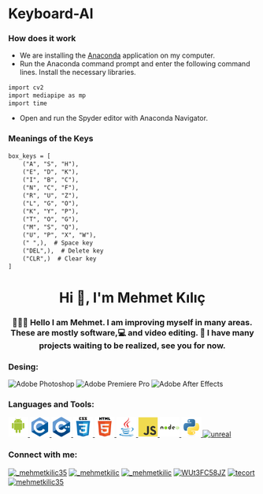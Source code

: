 # Keyboard-AI

### How does it work

- We are installing the [Anaconda](https://www.anaconda.com/) application on my computer.
- Run the Anaconda command prompt and enter the following command lines.
Install the necessary libraries.

```
import cv2
import mediapipe as mp
import time
```
- Open and run the Spyder editor with Anaconda Navigator.

### Meanings of the Keys

```
box_keys = [
    ("A", "S", "H"),
    ("E", "D", "K"),
    ("I", "B", "C"),
    ("N", "C", "F"),
    ("R", "U", "Z"),
    ("L", "G", "O"),
    ("K", "Y", "P"),
    ("T", "O", "G"),
    ("M", "S", "Q"),
    ("U", "P", "X", "W"),
    (" ",),  # Space key
    ("DEL",),  # Delete key
    ("CLR",)  # Clear key
]
```
 
<h1 align="center">Hi 👋, I'm Mehmet Kılıç</h1>
<h3 align="center">👨🏻‍💻 Hello I am Mehmet. I am improving myself in many areas. These are mostly software,💻 and video editing. 🎥 I have many projects waiting to be realized, see you for now.</h3>

<h3 align="left">Desing:</h3>

![Adobe Photoshop](https://img.shields.io/badge/adobephotoshop-%2331A8FF.svg?style=for-the-badge&logo=adobephotoshop&logoColor=white)
![Adobe Premiere Pro](https://img.shields.io/badge/Adobe%20Premiere%20Pro-9999FF.svg?style=for-the-badge&logo=Adobe%20Premiere%20Pro&logoColor=white)
![Adobe After Effects](https://img.shields.io/badge/Adobe%20After%20Effects-9999FF.svg?style=for-the-badge&logo=Adobe%20After%20Effects&logoColor=white) 

<h3 align="left">Languages and Tools:</h3>
<p align="left"> <a href="https://developer.android.com" target="_blank" rel="noreferrer"> <img src="https://raw.githubusercontent.com/devicons/devicon/master/icons/android/android-original-wordmark.svg" alt="android" width="40" height="40"/> </a> <a href="https://www.cprogramming.com/" target="_blank" rel="noreferrer"> <img src="https://raw.githubusercontent.com/devicons/devicon/master/icons/c/c-original.svg" alt="c" width="40" height="40"/> </a> <a href="https://www.w3schools.com/cpp/" target="_blank" rel="noreferrer"> <img src="https://raw.githubusercontent.com/devicons/devicon/master/icons/cplusplus/cplusplus-original.svg" alt="cplusplus" width="40" height="40"/> </a> <a href="https://www.w3schools.com/css/" target="_blank" rel="noreferrer"> <img src="https://raw.githubusercontent.com/devicons/devicon/master/icons/css3/css3-original-wordmark.svg" alt="css3" width="40" height="40"/> </a> <a href="https://www.w3.org/html/" target="_blank" rel="noreferrer"> <img src="https://raw.githubusercontent.com/devicons/devicon/master/icons/html5/html5-original-wordmark.svg" alt="html5" width="40" height="40"/> </a> <a href="https://www.java.com" target="_blank" rel="noreferrer"> <img src="https://raw.githubusercontent.com/devicons/devicon/master/icons/java/java-original.svg" alt="java" width="40" height="40"/> </a> <a href="https://developer.mozilla.org/en-US/docs/Web/JavaScript" target="_blank" rel="noreferrer"> <img src="https://raw.githubusercontent.com/devicons/devicon/master/icons/javascript/javascript-original.svg" alt="javascript" width="40" height="40"/> </a> <a href="https://nodejs.org" target="_blank" rel="noreferrer"> <img src="https://raw.githubusercontent.com/devicons/devicon/master/icons/nodejs/nodejs-original-wordmark.svg" alt="nodejs" width="40" height="40"/> </a> <a href="https://www.python.org" target="_blank" rel="noreferrer"> <img src="https://raw.githubusercontent.com/devicons/devicon/master/icons/python/python-original.svg" alt="python" width="40" height="40"/> </a> <a href="https://unrealengine.com/" target="_blank" rel="noreferrer"> <img src="https://raw.githubusercontent.com/kenangundogan/fontisto/036b7eca71aab1bef8e6a0518f7329f13ed62f6b/icons/svg/brand/unreal-engine.svg" alt="unreal" width="40" height="40"/> </a></p>

<h3 align="left">Connect with me:</h3>
<p align="left">
<a href="https://twitter.com/_mehmetkilic35" target="blank"><img align="center" src="https://raw.githubusercontent.com/rahuldkjain/github-profile-readme-generator/master/src/images/icons/Social/twitter.svg" alt="_mehmetkilic35" height="30" width="40" /></a>
<a href="https://instagram.com/_mehmetkilic" target="blank"><img align="center" src="https://raw.githubusercontent.com/rahuldkjain/github-profile-readme-generator/master/src/images/icons/Social/instagram.svg" alt="_mehmetkilic" height="30" width="40" /></a>
<a href="https://www.youtube.com/@_mehmetkilic?sub_confirmation=1" target="blank"><img align="center" src="https://raw.githubusercontent.com/rahuldkjain/github-profile-readme-generator/master/src/images/icons/Social/youtube.svg" alt="_mehmetkilic" height="30" width="40" /></a>
<a href="https://discord.gg/WUt3FC58JZ" target="blank"><img align="center" src="https://raw.githubusercontent.com/rahuldkjain/github-profile-readme-generator/master/src/images/icons/Social/discord.svg" alt="WUt3FC58JZ" height="30" width="40" /></a>
<a href="https://twitch.tv/tecort" target="blank"><img align="center" src="https://raw.githubusercontent.com/rahuldkjain/github-profile-readme-generator/master/src/images/icons/Social/twitch.svg" alt="tecort" height="30" width="40" /></a>
<a href="https://github.com/mehmetkilic35" target="blank"><img align="center" src="https://raw.githubusercontent.com/rahuldkjain/github-profile-readme-generator/master/src/images/icons/Social/github.svg" alt="mehmetkilic35" height="30" width="40" /></a>
</p>

